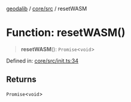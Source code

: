 [geodalib](../../../modules.md) / [core/src](../index.md) / resetWASM

# Function: resetWASM()

> **resetWASM**(): `Promise`\<`void`\>

Defined in: [core/src/init.ts:34](https://github.com/GeoDaCenter/geoda-lib/blob/246bf05338fdf79294f778f8829940c18b17a0f8/js/packages/core/src/init.ts#L34)

## Returns

`Promise`\<`void`\>
